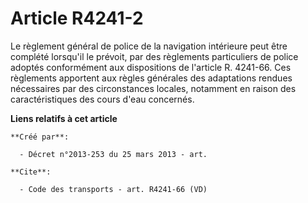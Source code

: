 # Article R4241-2

Le règlement général de police de la navigation intérieure peut être complété lorsqu'il le prévoit, par des règlements
particuliers de police adoptés conformément aux dispositions de l'article R. 4241-66. Ces règlements apportent aux règles
générales des adaptations rendues nécessaires par des circonstances locales, notamment en raison des caractéristiques des
cours d'eau concernés.

**Liens relatifs à cet article**

	**Créé par**:

	  - Décret n°2013-253 du 25 mars 2013 - art.

	**Cite**:

	  - Code des transports - art. R4241-66 (VD)
